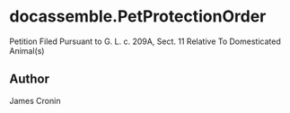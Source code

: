 # docassemble.PetProtectionOrder

Petition Filed Pursuant to G. L. c. 209A, Sect. 11 Relative To Domesticated Animal(s)

## Author

James Cronin

